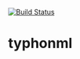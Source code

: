 [![Build Status](http://typhon.clmsuk.com:8081/buildStatus/icon?job=TyphonML)](http://typhon.clmsuk.com:8081/job/TyphonML)

# typhonml